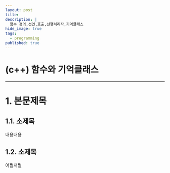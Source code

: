 ```yaml
---
layout: post
title: 
description: |
  함수 정의,선언,호출,선행처리자,기억클래스
hide_image: true
tags:
  - programming
published: true
---
```


# (c++) 함수와 기억클래스
* * *

# 1. 본문제목


## 1.1. 소제목
내용내용

## 1.2. 소제목
어쩔저쩔
